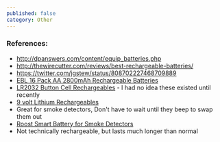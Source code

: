 ```yaml
---
published: false
category: Other
---
```


### References:
- http://dpanswers.com/content/equip_batteries.php
- http://thewirecutter.com/reviews/best-rechargeable-batteries/
- https://twitter.com/jgstew/status/808702227468709889
- [EBL 16 Pack AA 2800mAh Rechargeable Batteries](https://www.amazon.com/dp/B00DNPT1AO/ref=as_li_ss_tl?ie=UTF8&linkCode=ll1&tag=jg09-20&linkId=fd30acf0d27437d6b357aa8d5c1738b0)
- [LR2032 Button Cell Rechargeables](https://www.amazon.com/Zackees-Rechargeable-Charger-Batteries-batteries/dp/B01BA1CLN6/ref=as_li_ss_tl?ie=UTF8&linkCode=ll1&tag=jg09-20&linkId=7631c86f72ef7aec30010c999447b62b) - I had no idea these existed until recently
- [9 volt Lithium Rechargeables](https://www.amazon.com/EBL-Self-Discharge-Lithium-ion-Rechargeable-Batteries/dp/B00EQ3U2AA/ref=as_li_ss_tl?ie=UTF8&linkCode=ll1&tag=jg09-20&linkId=ebb3a8c28d6acefec778027158f93741)
 - Great for smoke detectors, Don't have to wait until they beep to swap them out
- [Roost Smart Battery for Smoke Detectors](https://www.amazon.com/Smart-Battery-Carbon-Monoxide-Alarms/dp/B00ZWQHVP4/ref=as_li_ss_tl?th=1&linkCode=ll1&tag=jg09-20&linkId=d015d737ae2f289b52bd1ba8b30c7d21)
 - Not technically rechargeable, but lasts much longer than normal
